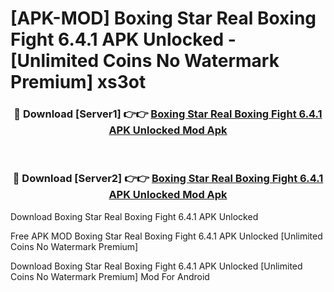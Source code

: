 # [APK-MOD] Boxing Star  Real Boxing Fight 6.4.1 APK Unlocked - [Unlimited Coins No Watermark Premium] xs3ot



<div align="center">
<h3>🔴 Download [Server1] 👉👉 <a href="https://momento.my/?title=Boxing_Star__Real_Boxing_Fight_6.4.1_APK_Unlocked">Boxing Star  Real Boxing Fight 6.4.1 APK Unlocked Mod Apk</a></h3><br>

<h3>🔴 Download [Server2] 👉👉 <a href="https://momento.my/?title=Boxing_Star__Real_Boxing_Fight_6.4.1_APK_Unlocked">Boxing Star  Real Boxing Fight 6.4.1 APK Unlocked Mod Apk</a></h3>
</div>



Download Boxing Star  Real Boxing Fight 6.4.1 APK Unlocked 

Free APK MOD Boxing Star  Real Boxing Fight 6.4.1 APK Unlocked [Unlimited Coins No Watermark Premium]

Download Boxing Star  Real Boxing Fight 6.4.1 APK Unlocked [Unlimited Coins No Watermark Premium] Mod For Android
